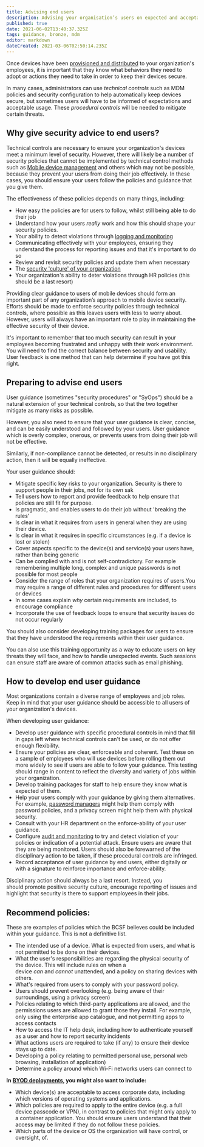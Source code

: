 ```yaml
---
title: Advising end users
description: Advising your organisation’s users on expected and acceptable uses of smartphones, tablets, laptops and desktop PCs
published: true
date: 2021-06-02T13:40:37.325Z
tags: guidance, bronze, mdm
editor: markdown
dateCreated: 2021-03-06T02:50:14.235Z
---
```


Once devices have been [provisioned and distributed](/bronze-training/mobile-device-guidance/provisioning-and-distributing-devices) to your organization's employees, it is important that they know what behaviors they need to adopt or actions they need to take in order to keep their devices secure.

In many cases, administrators can use *technical controls* such as MDM policies and security configuration to help automatically keep devices secure, but sometimes users will have to be informed of expectations and acceptable usage. These *procedural controls* will be needed to mitigate certain threats.


## Why give security advice to end users?

Technical controls are necessary to ensure your organization's devices meet a minimum level of security. However, there will likely be a number of security policies that cannot be implemented by technical control methods such as [Mobile device management](/bronze-training/mobile-device-guidance/choosing-and-using-mobile-device-management-services) and others which may not be possible, because they prevent your users from doing their job effectively. In these cases, you should ensure your users follow the policies and guidance that you give them.

The effectiveness of these policies depends on many things, including:

-   How easy the policies are for users to follow, whilst still being able to do their job
-   Understand how your users *really* work and how this should shape your security policies.
-   Your ability to detect violations through [logging and monitoring](/bronze-training/mobile-device-guidance/logging-and-protective-monitoring)
-   Communicating effectively with your employees, ensuring they understand the process for reporting issues and that it's important to do so
-   Review and revisit security policies and update them when necessary
-   The [security 'culture' of your organization](/bronze-training/background-boards/board-culture)
-   Your organization's ability to deter violations through HR policies (this should be a last resort)

Providing clear guidance to users of mobile devices should form an important part of any organization’s approach to mobile device security. Efforts should be made to enforce security policies through technical controls, where possible as this leaves users with less to worry about. However, users will always have an important role to play in maintaining the effective security of their device.

It's important to remember that too much security can result in your employees becoming frustrated and unhappy with their work environment. You will need to find the correct balance between security and usability. User feedback is one method that can help determine if you have got this right.


## Preparing to advise end users

User guidance (sometimes "security procedures" or "SyOps") should be a natural extension of your technical controls, so that the two together mitigate as many risks as possible.

However, you also need to ensure that your user guidance is clear, concise, and can be easily understood and followed by your users. User guidance which is overly complex, onerous, or prevents users from doing their job will not be effective.

Similarly, if non-compliance cannot be detected, or results in no disciplinary action, then it will be equally ineffective.

Your user guidance should:

-   Mitigate specific key risks to your organization. Security is there to support people in their jobs, not for its own sak
-   Tell users how to report and provide feedback to help ensure that policies are still fit for purpose.
-   Is pragmatic, and enables users to do their job without 'breaking the rules'
-   Is clear in what it requires from users in general when they are using their device.
-   Is clear in what it requires in specific circumstances (e.g. if a device is lost or stolen)
-   Cover aspects specific to the device(s) and service(s) your users have, rather than being generic
-   Can be complied with and is not self-contradictory. For example remembering multiple long, complex and unique passwords is not possible for most people
-   Consider the range of roles that your organization requires of users.You may require a range of different rules and procedures for different users or devices
-   In some cases explain *why* certain requirements are included, to encourage compliance
-   Incorporate the use of feedback loops to ensure that security issues do not occur regularly

You should also consider developing training packages for users to ensure that they have understood the requirements within their user guidance.

You can also use this training opportunity as a way to educate users on key threats they will face, and how to handle unexpected events. Such sessions can ensure staff are aware of common attacks such as email phishing.


## How to develop end user guidance

Most organizations contain a diverse range of employees and job roles. Keep in mind that your user guidance should be accessible to all users of your organization's devices.

When developing user guidance:

-   Develop user guidance with specific procedural controls in mind that fill in gaps left where technical controls can't be used, or do not offer enough flexibility.
-   Ensure your policies are clear, enforceable and coherent. Test these on a sample of employees who will use devices before rolling them out more widely to see if users are able to follow your guidance. This testing should range in content to reflect the diversity and variety of jobs within your organization.
-   Develop training packages for staff to help ensure they know what is expected of them.
-   Help your users comply with your guidance by giving them alternatives. For example, [password managers](/bronze-training/passwords/password-managers) might help them comply with password policies, and a privacy screen might help them with physical security.
-   Consult with your HR department on the enforce-ability of your user guidance.
-   Configure [audit and monitoring](/bronze-training/mobile-device-guidance/logging-and-protective-monitoring) to try and detect violation of your policies or indication of a potential attack. Ensure users are aware that they are being monitored. Users should also be forewarned of the disciplinary action to be taken, if these procedural controls are infringed.
-   Record acceptance of user guidance by end users, either digitally or with a signature to reinforce importance and enforce-ability.

Disciplinary action should always be a last resort. Instead, you should promote positive security culture, encourage reporting of issues and highlight that security is there to support employees in their jobs.


## Recommend policies:

These are examples of policies which the BCSF believes could be included within your guidance. This is not a definitive list.

-   The intended use of a device. What is expected from users, and what is not permitted to be done on their devices.
-   What the user's responsibilities are regarding the physical security of the device. This will include rules on when a device *can* and *cannot* unattended, and a policy on sharing devices with others.
-   What's required from users to comply with your password policy.
-   Users should prevent overlooking (e.g. being aware of their surroundings, using a privacy screen)
-   Policies relating to which third-party applications are allowed, and the permissions users are allowed to grant those they install. For example, only using the enterprise app catalogue, and not permitting apps to access contacts
-   How to access the IT help desk, including how to authenticate yourself as a user and how to report security incidents
-   What actions users are required to take (if any) to ensure their device stays up to date.
-   Developing a policy relating to permitted personal use, personal web browsing, installation of application)
-   Determine a policy around which Wi-Fi networks users can connect to

**In** [**BYOD deployments**](/bronze-controls/byod-guidance)**, you might also want to include:**

-   Which device(s) are acceptable to access corporate data, including which versions of operating systems and applications.
-   Which policies are required to apply to the entire device (e.g. a full device passcode or VPN), in contrast to policies that might only apply to a container application. You should ensure users understand that their access may be limited if they do not follow these policies.
-   Which parts of the device or OS the organization will have control, or oversight, of.